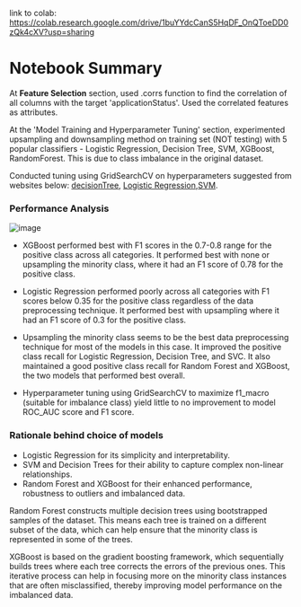 link to colab: https://colab.research.google.com/drive/1buYYdcCanS5HqDF_OnQToeDD0zQk4cXV?usp=sharing 

# Notebook Summary

At **Feature Selection** section, used .corrs function to find the correlation of all columns with the target 'applicationStatus'. Used the correlated features as attributes.


At the 'Model Training and Hyperparameter Tuning' section, experimented upsampling and downsampling method on training set (NOT testing) with 5 popular classifiers - Logistic Regression, Decision Tree, SVM, XGBoost, RandomForest. This is due to class imbalance in the original dataset.

Conducted tuning using GridSearchCV on hyperparameters suggested from websites below: [decisionTree](https://www.geeksforgeeks.org/how-to-tune-a-decision-tree-in-hyperparameter-tuning/), [Logistic Regression](https://medium.com/codex/do-i-need-to-tune-logistic-regression-hyperparameters-1cb2b81fca69),[SVM](https://www.geeksforgeeks.org/svm-hyperparameter-tuning-using-gridsearchcv-ml/).


### **Performance Analysis**
![image](https://github.com/BiQiB7/ARKMIND/assets/121548392/21d78bd2-3743-443a-9492-5c2f8afdaba4)

*  XGBoost performed best with F1 scores in the 0.7-0.8 range for the positive class across all categories. It performed best with none or upsampling the minority class, where it had an F1 score of 0.78 for the positive class.

*  Logistic Regression performed poorly across all categories with F1 scores below 0.35 for the positive class regardless of the data preprocessing technique. It performed best with upsampling where it had an F1 score of 0.3 for the positive class.


*  Upsampling the minority class seems to be the best data preprocessing technique for most of the models in this case. It improved the positive class recall for Logistic Regression, Decision Tree, and SVC. It also maintained a good positive class recall for Random Forest and XGBoost, the two models that performed best overall.

*  Hyperparameter tuning using GridSearchCV to maximize f1_macro (suitable for imbalance class) yield little to no improvement to model ROC_AUC score and F1 score.

### **Rationale behind choice of models**

*  Logistic Regression for its simplicity and interpretability.
*  SVM and Decision Trees for their ability to capture complex non-linear relationships.
*  Random Forest and XGBoost for their enhanced performance, robustness to outliers and imbalanced data.

 Random Forest constructs multiple decision trees using bootstrapped samples of the dataset. This means each tree is trained on a different subset of the data, which can help ensure that the minority class is represented in some of the trees. 
 
 XGBoost is based on the gradient boosting framework, which sequentially builds trees where each tree corrects the errors of the previous ones. This iterative process can help in focusing more on the minority class instances that are often misclassified, thereby improving model performance on the imbalanced data. 
